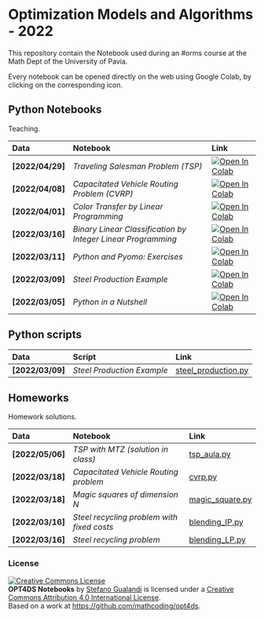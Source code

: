 # Optimization Models and Algorithms - 2022

This repository contain the Notebook used during an #orms course at the Math Dept of the University of Pavia.

Every notebook can be opened directly on the web using Google Colab, by clicking on the corresponding icon.

## Python Notebooks

Teaching.

| Data | Notebook | Link |
|:-|:-|:-|
|**[2022/04/29]**|*Traveling Salesman Problem (TSP)*|[![Open In Colab](https://colab.research.google.com/assets/colab-badge.svg)](https://colab.research.google.com/github/mathcoding/opt4ds/blob/master/notebooks/TSP.ipynb)|
|**[2022/04/08]**|*Capacitated Vehicle Routing Problem (CVRP)*|[![Open In Colab](https://colab.research.google.com/assets/colab-badge.svg)](https://colab.research.google.com/github/mathcoding/opt4ds/blob/master/notebooks/CVRP.ipynb)|
|**[2022/04/01]**|*Color Transfer by Linear Programming*|[![Open In Colab](https://colab.research.google.com/assets/colab-badge.svg)](https://colab.research.google.com/github/mathcoding/opt4ds/blob/master/notebooks/ColorTransfer.ipynb)|
|**[2022/03/16]**|*Binary Linear Classification by Integer Linear Programming*|[![Open In Colab](https://colab.research.google.com/assets/colab-badge.svg)](https://colab.research.google.com/github/mathcoding/opt4ds/blob/master/notebooks/LinearClassification.ipynb)|
|**[2022/03/11]**|*Python and Pyomo: Exercises*|[![Open In Colab](https://colab.research.google.com/assets/colab-badge.svg)](https://colab.research.google.com/github/mathcoding/opt4ds/blob/master/notebooks/Python_and_Pyomo.ipynb)|
|**[2022/03/09]**|*Steel Production Example*|[![Open In Colab](https://colab.research.google.com/assets/colab-badge.svg)](https://colab.research.google.com/github/mathcoding/opt4ds/blob/master/notebooks/Steel_Planning.ipynb)|
|**[2022/03/05]**|*Python in a Nutshell*|[![Open In Colab](https://colab.research.google.com/assets/colab-badge.svg)](https://colab.research.google.com/github/mathcoding/opt4ds/blob/master/notebooks/Python_in_a_Nutshell.ipynb)|


## Python scripts
| Data | Script | Link |
|:-|:-| :-|
|**[2022/03/09]**|*Steel Production Example*|[steel_production.py](https://github.com/mathcoding/opt4ds/blob/master/scripts/steel_production.py)|


## Homeworks
Homework solutions.

| Data | Notebook | Link |
|:-|:-|:-|
|**[2022/05/06]**|*TSP with MTZ (solution in class)*|[tsp_aula.py](https://github.com/mathcoding/opt4ds/blob/master/scripts/tsp_aula.py)|
|**[2022/03/18]**|*Capacitated Vehicle Routing problem*|[cvrp.py](https://github.com/mathcoding/opt4ds/blob/master/scripts/cvrp.py)|
|**[2022/03/18]**|*Magic squares of dimension N*|[magic_square.py](https://github.com/mathcoding/opt4ds/blob/master/scripts/magic_square.py)|
|**[2022/03/16]**|*Steel recycling problem with fixed costs*|[blending_IP.py](https://github.com/mathcoding/opt4ds/blob/master/scripts/blending_IP.py)|
|**[2022/03/16]**|*Steel recycling problem*|[blending_LP.py](https://github.com/mathcoding/opt4ds/blob/master/scripts/blending_LP.py)|



### License
<a rel="license" href="http://creativecommons.org/licenses/by/4.0/"><img alt="Creative Commons License" style="border-width:0" src="https://i.creativecommons.org/l/by/4.0/88x31.png" /></a><br /><span xmlns:dct="http://purl.org/dc/terms/" property="dct:title"><b>OPT4DS Notebooks</b></span> by <a xmlns:cc="http://creativecommons.org/ns#" href="http://mate.unipv.it/gualandi" property="cc:attributionName" rel="cc:attributionURL">Stefano Gualandi</a> is licensed under a <a rel="license" href="http://creativecommons.org/licenses/by/4.0/">Creative Commons Attribution 4.0 International License</a>.<br />Based on a work at <a xmlns:dct="http://purl.org/dc/terms/" href="https://github.com/mathcoding/opt4ds" rel="dct:source">https://github.com/mathcoding/opt4ds</a>.
